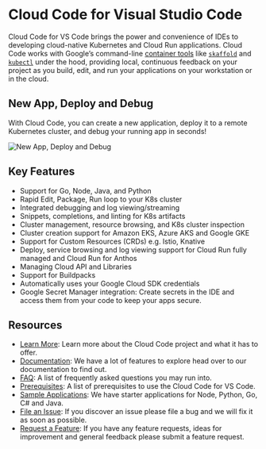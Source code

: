 # Cloud Code for Visual Studio Code

Cloud Code for VS Code brings the power and convenience
of IDEs to developing cloud-native Kubernetes and Cloud Run applications.
Cloud Code works with Google’s command-line [container tools][1] like [`skaffold`][2]
and [`kubectl`][3] under the hood, providing local, continuous feedback on your project
as you build, edit, and run your applications on your workstation or in the cloud.

## New App, Deploy and Debug

With Cloud Code, you can create a new application, deploy it to a remote Kubernetes
cluster, and debug your running app in seconds!

![New App, Deploy and Debug][12]

## Key Features

- Support for Go, Node, Java, and Python
- Rapid Edit, Package, Run loop to your K8s cluster
- Integrated debugging and log viewing/streaming
- Snippets, completions, and linting for K8s artifacts
- Cluster management, resource browsing, and K8s cluster inspection
- Cluster creation support for Amazon EKS, Azure AKS and Google GKE
- Support for Custom Resources (CRDs) e.g. Istio, Knative
- Deploy, service browsing and log viewing support for Cloud Run fully managed and Cloud Run for Anthos
- Managing Cloud API and Libraries
- Support for Buildpacks
- Automatically uses your Google Cloud SDK credentials
- Google Secret Manager integration: Create secrets in the IDE and access them from your code to keep your apps secure.

## Resources

- [Learn More][9]: Learn more about the Cloud Code project and what it has to offer.
- [Documentation][5]: We have a lot of features to explore head over to our documentation to find out.
- [FAQ][11]: A list of frequently asked questions you may run into.
- [Prerequisites][10]: A list of prerequisites to use the Cloud Code for VS Code.
- [Sample Applications][6]: We have starter applications for Node, Python, Go, C# and Java.
- [File an Issue][7]: If you discover an issue please file a bug and we will fix it as soon as possible.
- [Request a Feature][8]: If you have any feature requests, ideas for improvement and general feedback please submit a feature request.

[1]: https://github.com/GoogleContainerTools
[2]: https://skaffold.dev/
[3]: https://kubernetes.io/docs/tasks/tools/install-kubectl/
[4]: https://skaffold.dev/docs/how-tos/profiles/
[5]: https://cloud.google.com/code/docs/vscode
[6]: https://github.com/GoogleCloudPlatform/cloud-code-samples
[7]: https://github.com/GoogleCloudPlatform/cloud-code-vscode/issues/new?assignees=&labels=&template=bug_report.md&title=
[8]: https://github.com/GoogleCloudPlatform/cloud-code-vscode/issues/new?assignees=&labels=enhancement&template=feature_request.md&title=
[9]: https://cloud.google.com/code
[10]: https://cloud.google.com/code/docs/vscode/install
[11]: https://cloud.google.com/code/docs/vscode/troubleshooting
[12]: https://github.com/GoogleCloudPlatform/cloud-code-vscode/raw/master/images/app_deploy_debug.gif
